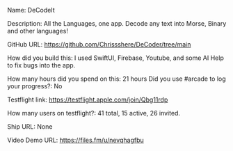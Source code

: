 Name: DeCodeIt

Description: All the Languages, one app. Decode any text into Morse, Binary and other languages!

GitHub URL: https://github.com/Chrissshere/DeCoder/tree/main

How did you build this: I used SwiftUI, Firebase, Youtube, and some AI Help to fix bugs into the app. 

How many hours did you spend on this: 21 hours
Did you use #arcade to log your progress?: No

Testflight link: https://testflight.apple.com/join/Qbg11rdp

How many users on testflight?: 41 total, 15 active, 26 invited.

Ship URL: None

Video Demo URL: https://files.fm/u/nevqhagfbu
